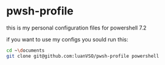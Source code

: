 # pwsh-profile
this is my personal configuration files for powershell 7.2
 
if you want to use my configs you sould run this:
```sh
cd ~\documents
git clone git@github.com:luanVSO/pwsh-profile powershell 
```
